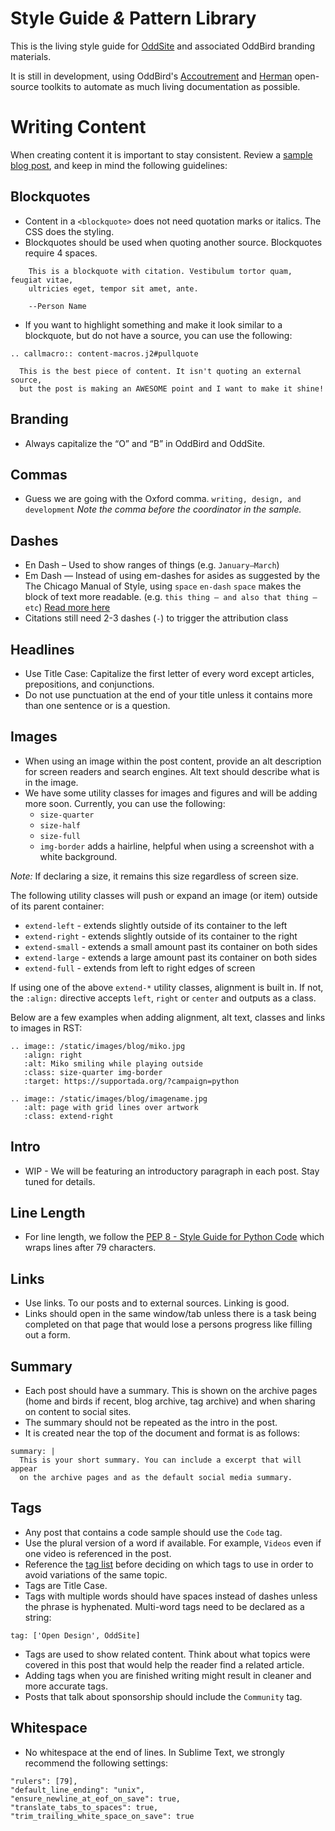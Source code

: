 Style Guide *&* Pattern Library
===============================

This is the living style guide for
[OddSite](/)
and associated OddBird branding materials.

It is still in development,
using OddBird's
[Accoutrement](/accoutrement/) and
[Herman](https://github.com/oddbird/sassdoc-theme-herman/)
open-source toolkits
to automate as much living documentation as possible.

Writing Content
===============

When creating content it is important to stay consistent. Review a
[sample blog post](/docs/sample), and keep in mind the following guidelines:


Blockquotes
-----------

- Content in a ``<blockquote>`` does not need quotation marks or italics.
The CSS does the styling.
- Blockquotes should be used when quoting another source. Blockquotes require 4
spaces.

```nohighlight
    This is a blockquote with citation. Vestibulum tortor quam, feugiat vitae,
    ultricies eget, tempor sit amet, ante.

    --Person Name
```

- If you want to highlight something and make it look similar to a
blockquote, but do not have a source, you can use the following:

```nohighlight
.. callmacro:: content-macros.j2#pullquote

  This is the best piece of content. It isn't quoting an external source,
  but the post is making an AWESOME point and I want to make it shine!
```

Branding
--------

- Always capitalize the “O” and “B” in OddBird and OddSite.


Commas
------

- Guess we are going with the Oxford comma.
  ``writing, design, and development``
  *Note the comma before the coordinator in the sample.*


Dashes
------
- En Dash – Used to show ranges of things (e.g. ``January–March``)
- Em Dash — Instead of using em-dashes for asides as suggested by the The
  Chicago Manual of Style, using `space` `en-dash` `space` makes the block of
  text more readable. (e.g. ``this thing – and also that thing – etc``)
  [Read more here](https://www.smashingmagazine.com/2011/08/mind-your-en-and-em-dashes-typographic-etiquette/#the-en-dash-and-the-em-dash)
- Citations still need 2-3 dashes (`-`) to trigger the attribution class


Headlines
---------

- Use Title Case: Capitalize the first letter of every word except articles,
prepositions, and conjunctions.
- Do not use punctuation at the end of your title unless it contains more than
one sentence or is a question.


Images
------

- When using an image within the post content, provide an alt description
for screen readers and search engines. Alt text should describe what is in
the image.
- We have some utility classes for images and figures and will be adding more
soon. Currently, you can use the following:
  - ``size-quarter``
  - ``size-half``
  - ``size-full``
  - ``img-border`` adds a hairline, helpful when using a screenshot with a
  white background.

*Note:* If declaring a size, it remains this size regardless of screen size.

The following utility classes will push or expand an image (or item)
outside of its parent container:
  - ``extend-left`` - extends slightly outside of its container to the left
  - ``extend-right`` - extends slightly outside of its container to the right
  - ``extend-small`` - extends a small amount past its container on both sides
  - ``extend-large`` - extends a large amount past its container on both sides
  - ``extend-full`` - extends from left to right edges of screen

If using one of the above ``extend-*`` utility classes, alignment is built in.
If not, the ``:align:`` directive accepts ``left``, ``right`` or ``center``
and outputs as a class.

Below are a few examples when adding alignment, alt text, classes and links to
images in RST:

```nohighlight
.. image:: /static/images/blog/miko.jpg
   :align: right
   :alt: Miko smiling while playing outside
   :class: size-quarter img-border
   :target: https://supportada.org/?campaign=python

.. image:: /static/images/blog/imagename.jpg
   :alt: page with grid lines over artwork
   :class: extend-right
```

Intro
-----

- WIP - We will be featuring an introductory paragraph in each post.
Stay tuned for details.


Line Length
-----------
- For line length, we follow the
  [PEP 8 - Style Guide for Python Code](https://www.python.org/dev/peps/pep-0008/#maximum-line-length)
  which wraps lines after 79 characters.


Links
-----

- Use links. To our posts and to external sources. Linking is good.
- Links should open in the same window/tab unless there is a task being
completed on that page that would lose a persons progress like
filling out a form.


Summary
-------

- Each post should have a summary. This is shown on the archive pages
(home and birds if recent, blog archive, tag archive) and when sharing
on content to social sites.
- The summary should not be repeated as the intro in the post.
- It is created near the top of the document and format is as follows:

```nohighlight
summary: |
  This is your short summary. You can include a excerpt that will appear
  on the archive pages and as the default social media summary.
```


Tags
----

- Any post that contains a code sample should use the ``Code`` tag.
- Use the plural version of a word if available.
For example, ``Videos`` even if one video is referenced in the post.
- Reference the [tag list](/tags/) before deciding on which
tags to use in order to avoid variations of the same topic.
- Tags are Title Case.
- Tags with multiple words should have spaces instead of dashes unless the
phrase is hyphenated. Multi-word tags need to be declared as a string:

```nohighlight
tag: ['Open Design', OddSite]
```

- Tags are used to show related content. Think about what topics
were covered in this post that would help the reader find a related article.
- Adding tags when you are finished writing might result in cleaner and more
accurate tags.
- Posts that talk about sponsorship should include the ``Community`` tag.


Whitespace
----------

- No whitespace at the end of lines. In Sublime Text, we strongly recommend the
  following settings:

```nohighlight
"rulers": [79],
"default_line_ending": "unix",
"ensure_newline_at_eof_on_save": true,
"translate_tabs_to_spaces": true,
"trim_trailing_white_space_on_save": true
```
